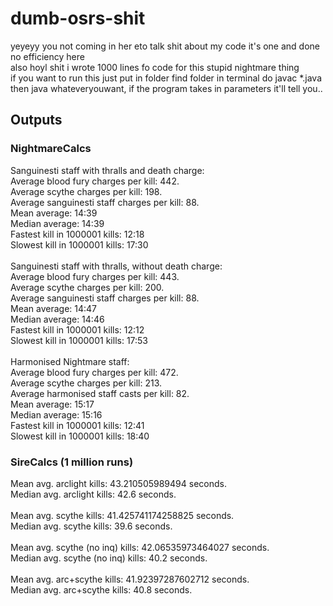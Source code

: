# dumb-osrs-shit
yeyeyy
you not coming in her eto talk shit about my code it's one and done no efficiency here </br>
also hoyl shit i wrote 1000 lines fo code for this stupid nightmare thing </br>
if you want to run this just put in folder find folder in terminal do javac *.java then java whateveryouwant, if the program takes in parameters it'll tell you..</br>


## Outputs
### NightmareCalcs
Sanguinesti staff with thralls and death charge: </br>
Average blood fury charges per kill: 442. </br>
Average scythe charges per kill: 198. </br>
Average sanguinesti staff charges per kill: 88. </br>
Mean average: 			14:39 </br>
Median average: 		14:39 </br>
Fastest kill in 1000001 kills: 	12:18</br>
Slowest kill in 1000001 kills: 	17:30</br>
</br>
Sanguinesti staff with thralls, without death charge: </br>
Average blood fury charges per kill: 443.</br>
Average scythe charges per kill: 200.</br>
Average sanguinesti staff charges per kill: 88.</br>
Mean average: 			14:47</br>
Median average: 		14:46</br>
Fastest kill in 1000001 kills: 	12:12</br>
Slowest kill in 1000001 kills: 	17:53</br>
</br>
Harmonised Nightmare staff: </br>
Average blood fury charges per kill: 472. </br>
Average scythe charges per kill: 213. </br>
Average harmonised staff casts per kill: 82. </br>
Mean average: 			15:17 </br>
Median average: 		15:16 </br>
Fastest kill in 1000001 kills: 	12:41 </br>
Slowest kill in 1000001 kills: 	18:40 </br>

### SireCalcs (1 million runs)
Mean avg. arclight kills: 		43.210505989494 seconds. </br>
Median avg. arclight kills: 		42.6 seconds. </br>
</br>
Mean avg. scythe kills: 		41.425741174258825 seconds. </br>
Median avg. scythe kills: 		39.6 seconds. </br>
</br>
Mean avg. scythe (no inq) kills: 	42.06535973464027 seconds. </br>
Median avg. scythe (no inq) kills: 	40.2 seconds. </br>
</br>
Mean avg. arc+scythe kills: 		41.92397287602712 seconds. </br>
Median avg. arc+scythe kills: 		40.8 seconds. </br>

